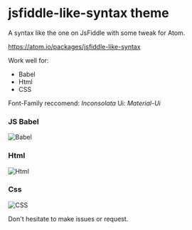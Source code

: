 # jsfiddle-like-syntax theme

A syntax like the one on JsFiddle with some tweak for Atom.

https://atom.io/packages/jsfiddle-like-syntax

Work well for:

  - Babel
  - Html
  - CSS

Font-Family reccomend: *Inconsolata*
Ui: *Material-Ui*

### JS Babel
![Babel](http://image.prntscr.com/image/cf04884921434389a2e0f774206abf8e.png)

### Html
![Html](http://image.prntscr.com/image/7814db35cd01470cb4f890a24485f34a.png)

### Css
![CSS](http://image.prntscr.com/image/652a18aabb0d4c7ca44d8995eb788b1f.png)

Don't hesitate to make issues or request.
